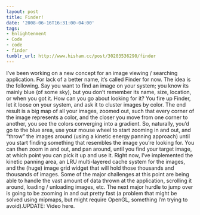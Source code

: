 ```yaml
---
layout: post
title: Finder!
date: '2008-06-16T16:31:00-04:00'
tags:
- Enlightenment
- Code
- code
- finder
tumblr_url: http://www.hisham.cc/post/30203536290/finder
---
```

I’ve been working on a new concept for an image viewing / searching application. For lack of a better name, it’s called Finder for now. The idea is the following. Say you want to find an image on your system; you know its mainly blue (of some sky), but you don’t remember its name, size, location, or when you got it. How can you go about looking for it? You fire up Finder, let it loose on your system, and ask it to cluster images by color. The end result is a big map of all your images, zoomed out, such that every corner of the image represents a color, and the closer you move from one corner to another, you see the colors converging into a gradient. So, naturally, you’d go to the blue area, use your mouse wheel to start zooming in and out, and “throw” the images around (using a kinetic energy panning approach) until you start finding something that resembles the image you’re looking for. You can then zoom in and out, and pan around, until you find your target image, at which point you can pick it up and use it. Right now, I’ve implemented the kinetic panning area, an LRU multi-layered cache system for the images, and the (huge) image grid widget that will hold those thousands and thousands of images. Some of the major challenges at this point are being able to handle the vast amount of data thrown at the application, scrolling it around, loading / unloading images, etc. The next major hurdle to jump over is going to be zooming in and out pretty fast (a problem that might be solved using mipmaps, but might require OpenGL, something I’m trying to avoid).UPDATE: Video here.
